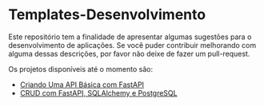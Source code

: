 # Templates-Desenvolvimento
Este repositório tem a finalidade de apresentar algumas sugestões para o desenvolvimento de aplicações. Se você puder contribuir melhorando com alguma dessas descrições, por favor não deixe de fazer um pull-request.

Os projetos disponíveis até o momento são:
- [Criando Uma API Básica com FastAPI](https://github.com/Murilo-ZC/Templates-Desenvolvimento/tree/main/criando-uma-api-fastapi-basic)
- [CRUD com FastAPI, SQLAlchemy e PostgreSQL](https://github.com/Murilo-ZC/Templates-Desenvolvimento/tree/main/crud-docker-compose)